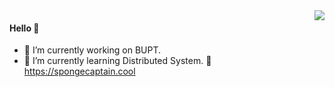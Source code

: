 <img align="right" src="https://github-readme-stats.vercel.app/api?username=Spongecaptain&show_icons=true&icon_color=805AD5&text_color=718096&bg_color=ffffff&hide_title=true" />

#### Hello 👋

- 🔭 I’m currently working on BUPT.
- 🌱 I’m currently learning Distributed System.
🔗 https://spongecaptain.cool
